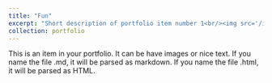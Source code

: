 ```yaml
---
title: "Fun"
excerpt: "Short description of portfolio item number 1<br/><img src='/images/9.jpg'>"
collection: portfolio
---
```


This is an item in your portfolio. It can be have images or nice text. If you name the file .md, it will be parsed as markdown. If you name the file .html, it will be parsed as HTML. 
